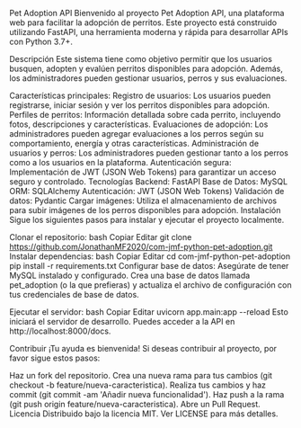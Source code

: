 Pet Adoption API
Bienvenido al proyecto Pet Adoption API, una plataforma web para facilitar la adopción de perritos. Este proyecto está construido utilizando FastAPI, una herramienta moderna y rápida para desarrollar APIs con Python 3.7+.

Descripción
Este sistema tiene como objetivo permitir que los usuarios busquen, adopten y evalúen perritos disponibles para adopción. Además, los administradores pueden gestionar usuarios, perros y sus evaluaciones.

Características principales:
Registro de usuarios: Los usuarios pueden registrarse, iniciar sesión y ver los perritos disponibles para adopción.
Perfiles de perritos: Información detallada sobre cada perrito, incluyendo fotos, descripciones y características.
Evaluaciones de adopción: Los administradores pueden agregar evaluaciones a los perros según su comportamiento, energía y otras características.
Administración de usuarios y perros: Los administradores pueden gestionar tanto a los perros como a los usuarios en la plataforma.
Autenticación segura: Implementación de JWT (JSON Web Tokens) para garantizar un acceso seguro y controlado.
Tecnologías
Backend: FastAPI
Base de Datos: MySQL
ORM: SQLAlchemy
Autenticación: JWT (JSON Web Tokens)
Validación de datos: Pydantic
Cargar imágenes: Utiliza el almacenamiento de archivos para subir imágenes de los perros disponibles para adopción.
Instalación
Sigue los siguientes pasos para instalar y ejecutar el proyecto localmente.

Clonar el repositorio:
bash
Copiar
Editar
git clone https://github.com/JonathanMF2020/com-jmf-python-pet-adoption.git
Instalar dependencias:
bash
Copiar
Editar
cd com-jmf-python-pet-adoption
pip install -r requirements.txt
Configurar base de datos:
Asegúrate de tener MySQL instalado y configurado. Crea una base de datos llamada pet_adoption (o la que prefieras) y actualiza el archivo de configuración con tus credenciales de base de datos.

Ejecutar el servidor:
bash
Copiar
Editar
uvicorn app.main:app --reload
Esto iniciará el servidor de desarrollo. Puedes acceder a la API en http://localhost:8000/docs.

Contribuir
¡Tu ayuda es bienvenida! Si deseas contribuir al proyecto, por favor sigue estos pasos:

Haz un fork del repositorio.
Crea una nueva rama para tus cambios (git checkout -b feature/nueva-caracteristica).
Realiza tus cambios y haz commit (git commit -am 'Añadir nueva funcionalidad').
Haz push a la rama (git push origin feature/nueva-caracteristica).
Abre un Pull Request.
Licencia
Distribuido bajo la licencia MIT. Ver LICENSE para más detalles.